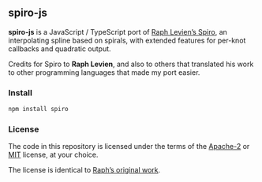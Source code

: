 ## spiro-js

**spiro-js** is a JavaScript / TypeScript port of [Raph Levien’s Spiro](https://github.com/raphlinus/spiro), an interpolating spline based on spirals, with extended features for per-knot callbacks and quadratic output.

Credits for Spiro to **Raph Levien**, and also to others that translated his work to other programming languages that made my port easier.

### Install

```sh
npm install spiro
```

### License

The code in this repository is licensed under the terms of the [Apache-2](LICENSE-APACHE) or [MIT](LICENSE-MIT) license, at your choice.

The license is identical to [Raph’s original work](https://github.com/raphlinus/spiro).
